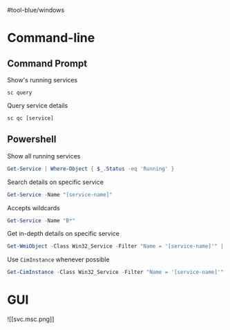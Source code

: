 #tool-blue/windows 

# Command-line
## Command Prompt
Show's running services
```
sc query
```

Query service details
```
sc qc [service]
```

## Powershell
Show all running services
```powershell
Get-Service | Where-Object { $_.Status -eq 'Running' }
```

Search details on specific service
```powershell
Get-Service -Name "[service-name]"
```

Accepts wildcards
```powershell
Get-Service -Name "B*"
```

Get in-depth details on specific service
```powershell
Get-WmiObject -Class Win32_Service -Filter "Name = '[service-name]'" | Select-Object
```

Use `CimInstance` whenever possible
```powershell
Get-CimInstance -Class Win32_Service -Filter "Name = '[service-name]'" | Select-Object
```
# GUI

![[svc.msc.png]]